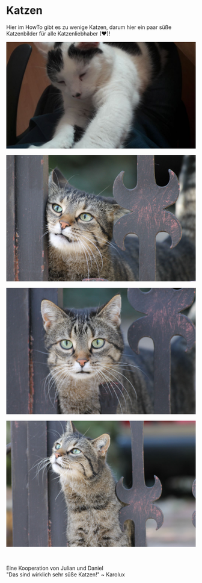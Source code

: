 # Katzen
Hier im HowTo gibt es zu wenige Katzen, darum hier ein paar süße Katzenbilder für alle Katzenliebhaber (❤)!

![](catsimg/fettsack.png)

![](catsimg/IMG_2134.jpg)

![](catsimg/IMG_2137.jpg)

![](catsimg/IMG_2170.jpg)

<br />

Eine Kooperation von Julian und Daniel
<br />
"Das sind wirklich sehr süße Katzen!" ~ Karolux

